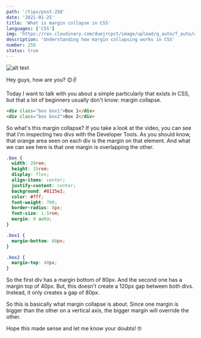 ```yaml
---
path: '/tips/post-258'
date: '2021-01-25'
title: 'What is margin collapse in CSS'
languages: ['CSS']
img: 'https://res.cloudinary.com/duejrcpct/image/upload/q_auto/f_auto/w_1000/v1611589902/tips/258-1_ahfuny.png'
description: 'Understanding how margin collapsing works in CSS'
number: 258
status: true
---
```


![alt text](https://res.cloudinary.com/duejrcpct/image/upload/q_auto/v1611589888/tips/258-2_i5m4ct.gif 'Margin collapse')

Hey guys, how are you? 😊✌️

Today I want to talk with you about a simple particularly that exists in CSS, but that a lot of beginners usually don't know: margin collapse.

```html
<div class="box box1">Box 1</div>
<div class="box box2">Box 2</div>
```

So what's this margin collapse? If you take a look at the video, you can see that I'm inspecting two divs with the Developer Tools. As you should know, that orange area seen on each div is the margin on that element. And what we can see here is that one margin is overlapping the other.

```css
.box {
  width: 20rem;
  height: 15rem;
  display: flex;
  align-items: center;
  justify-content: center;
  background: #8125e2;
  color: #fff;
  font-weight: 700;
  border-radius: 8px;
  font-size: 1.5rem;
  margin: 0 auto;
}

.box1 {
  margin-bottom: 80px;
}

.box2 {
  margin-top: 40px;
}
```

So the first div has a margin bottom of 80px. And the second one has a margin top of 40px. But, this doesn't create a 120px gap between both divs. Instead, it only creates a gap of 80px.

So this is basically what margin collapse is about. Since one margin is bigger than the other on a vertical axis, the bigger margin will override the other.

Hope this made sense and let me know your doubts! 🤓
